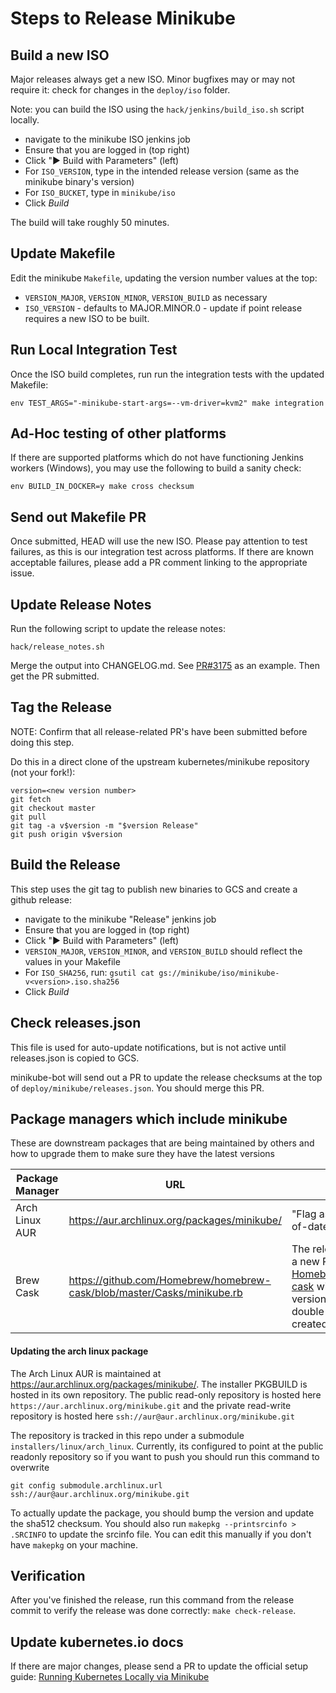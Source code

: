 # Steps to Release Minikube

## Build a new ISO

Major releases always get a new ISO. Minor bugfixes may or may not require it: check for changes in the `deploy/iso` folder. 

Note: you can build the ISO using the `hack/jenkins/build_iso.sh` script locally.

 * navigate to the minikube ISO jenkins job
 * Ensure that you are logged in (top right)
 * Click "▶️ Build with Parameters" (left)
 * For `ISO_VERSION`, type in the intended release version (same as the minikube binary's version)
 * For `ISO_BUCKET`, type in `minikube/iso`
 * Click *Build*

The build will take roughly 50 minutes.

## Update Makefile

Edit the minikube `Makefile`, updating the version number values at the top:

* `VERSION_MAJOR`, `VERSION_MINOR`, `VERSION_BUILD` as necessary
* `ISO_VERSION` - defaults to MAJOR.MINOR.0 - update if point release requires a new ISO to be built.

## Run Local Integration Test

Once the ISO build completes, run run the integration tests with the updated Makefile:

```shell
env TEST_ARGS="-minikube-start-args=--vm-driver=kvm2" make integration
```

## Ad-Hoc testing of other platforms

If there are supported platforms which do not have functioning Jenkins workers (Windows), you may use the following to build a sanity check:

```shell
env BUILD_IN_DOCKER=y make cross checksum
```

## Send out Makefile PR

Once submitted, HEAD will use the new ISO. Please pay attention to test failures, as this is our integration test across platforms. If there are known acceptable failures, please add a PR comment linking to the appropriate issue.

## Update Release Notes 

Run the following script to update the release notes:

```shell
hack/release_notes.sh
```

Merge the output into CHANGELOG.md. See [PR#3175](https://github.com/kubernetes/minikube/pull/3175) as an example. Then get the PR submitted.

## Tag the Release

NOTE: Confirm that all release-related PR's have been submitted before doing this step. 

Do this in a direct clone of the upstream kubernetes/minikube repository (not your fork!):

```
version=<new version number>
git fetch
git checkout master
git pull
git tag -a v$version -m "$version Release"
git push origin v$version
```

## Build the Release

This step uses the git tag to publish new binaries to GCS and create a github release:

 * navigate to the minikube "Release" jenkins job
 * Ensure that you are logged in (top right)
 * Click "▶️ Build with Parameters" (left)
 * `VERSION_MAJOR`, `VERSION_MINOR`, and `VERSION_BUILD` should reflect the values in your Makefile
 * For `ISO_SHA256`, run: `gsutil cat gs://minikube/iso/minikube-v<version>.iso.sha256`
 * Click *Build*

## Check releases.json

This file is used for auto-update notifications, but is not active until releases.json is copied to GCS.

minikube-bot will send out a PR to update the release checksums at the top of `deploy/minikube/releases.json`. You should merge this PR.

## Package managers which include minikube

These are downstream packages that are being maintained by others and how to upgrade them to make sure they have the latest versions

| Package Manager | URL | TODO |
| --- | --- | --- |
| Arch Linux AUR | https://aur.archlinux.org/packages/minikube/ | "Flag as package out-of-date"
| Brew Cask | https://github.com/Homebrew/homebrew-cask/blob/master/Casks/minikube.rb | The release job creates a new PR in [Homebrew/homebrew-cask](https://github.com/Homebrew/homebrew-cask) with an updated version and SHA256, double check that it's created.

#### Updating the arch linux package
The Arch Linux AUR is maintained at https://aur.archlinux.org/packages/minikube/.  The installer PKGBUILD is hosted in its own repository.  The public read-only repository is hosted here `https://aur.archlinux.org/minikube.git` and the private read-write repository is hosted here `ssh://aur@aur.archlinux.org/minikube.git`

The repository is tracked in this repo under a submodule `installers/linux/arch_linux`.  Currently, its configured to point at the public readonly repository so if you want to push you should run this command to overwrite

`git config submodule.archlinux.url ssh://aur@aur.archlinux.org/minikube.git `

To actually update the package, you should bump the version and update the sha512 checksum.  You should also run `makepkg --printsrcinfo > .SRCINFO` to update the srcinfo file.  You can edit this manually if you don't have `makepkg` on your machine.

## Verification

After you've finished the release, run this command from the release commit to verify the release was done correctly:
`make check-release`.

## Update kubernetes.io docs

If there are major changes, please send a PR to update the official setup guide: [Running Kubernetes Locally via Minikube](https://kubernetes.io/docs/setup/minikube/)
